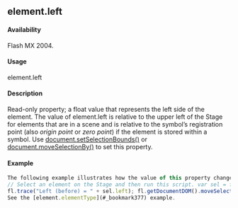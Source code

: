 ## element.left

#### Availability

Flash MX 2004.

#### Usage

element.left

#### Description

Read-only property; a float value that represents the left side of the element. The value of element.left is relative to the upper left of the Stage for elements that are in a scene and is relative to the symbol’s registration point (also *origin point* or *zero point*) if the element is stored within a symbol. Use [document.setSelectionBounds()](#_bookmark304) or [document.moveSelectionBy()](#_bookmark242) to set this property.

#### Example

```javascript
The following example illustrates how the value of this property changes when an element is moved:
// Select an element on the Stage and then run this script. var sel = fl.getDocumentDOM().selection\[0\];
fl.trace("Left (before) = " + sel.left); fl.getDocumentDOM().moveSelectionBy({x:100, y:0}); fl.trace("Left (after) = " + sel.left);
See the [element.elementType](#_bookmark377) example.

```